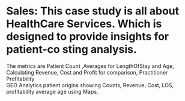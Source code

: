 # Sales: This case study is all about HealthCare Services. Which is designed to provide insights for patient-co sting analysis. 
 The metrics are Patient Count ,Averages for LengthOfStay and Age, Calculating Revenue, Cost and Profit for comparison, Practitioner Profitability  
 GEO Analytics patient origins showing Counts, Revenue, Cost, LOS, profitability average age using Maps.
